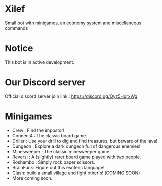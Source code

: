 # Xilef
Small bot with minigames, an economy system and miscellaneous commands

# Notice 
This bot is in active development.

# Our Discord server
Official discord server join link : https://discord.gg/Qyz5HgrxWg

# Minigames 
- Crew : Find the impostor!
- Connect4 : The classic board game.
- Driller : Use your drill to dig and find treasures, but beware of the lava!
- Dungeon : Explore a dark dungeon full of dangerous enemies!
- Minesweeper : The classic minesweeper game.
- Reversi : A (slightly) rarer board game played with two people.
- Roshambo : Simply rock paper scissors.
- BrainFuck: Figure out this esoteric language!
- Clash: build a small village and fight other's! (COMING SOON)
- More coming soon.
